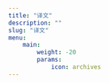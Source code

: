 ```yaml
---
title: "译文"
description: ""
slug: "译文"
menu:
    main:
        weight: -20
        params: 
            icon: archives
---
```

